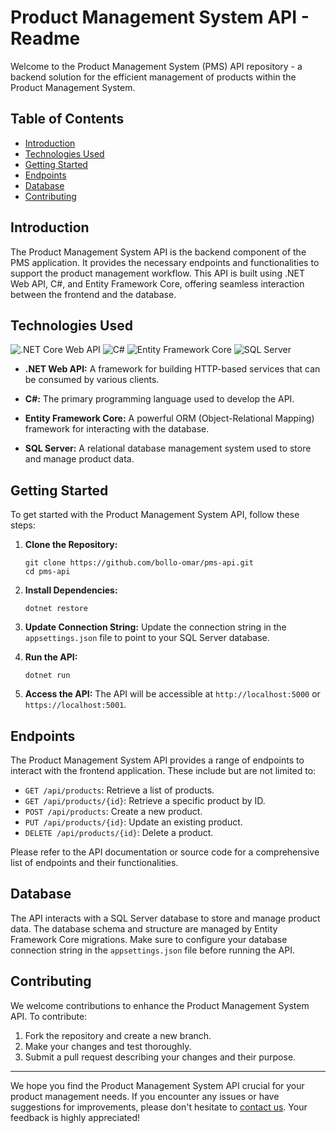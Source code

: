 # Product Management System API - Readme

Welcome to the Product Management System (PMS) API repository - a backend solution for the efficient management of products within the Product Management System.

## Table of Contents

- [Introduction](#introduction)
- [Technologies Used](#technologies-used)
- [Getting Started](#getting-started)
- [Endpoints](#endpoints)
- [Database](#database)
- [Contributing](#contributing)

## Introduction

The Product Management System API is the backend component of the PMS application. It provides the necessary endpoints and functionalities to support the product management workflow. This API is built using .NET Web API, C#, and Entity Framework Core, offering seamless interaction between the frontend and the database.

## Technologies Used

![.NET Core Web API](https://img.shields.io/badge/.NET%20Web%20API-v7.0-blue)
![C#](https://img.shields.io/badge/C%23-v11.0-blue)
![Entity Framework Core](https://img.shields.io/badge/Entity%20Framework%20Core-v7.0-blue)
![SQL Server](https://img.shields.io/badge/SQL%20Server-2022-blue)

- **.NET Web API:** A framework for building HTTP-based services that can be consumed by various clients.

- **C#:** The primary programming language used to develop the API.

- **Entity Framework Core:** A powerful ORM (Object-Relational Mapping) framework for interacting with the database.

- **SQL Server:** A relational database management system used to store and manage product data.

## Getting Started

To get started with the Product Management System API, follow these steps:

1. **Clone the Repository:**
   ```
   git clone https://github.com/bollo-omar/pms-api.git
   cd pms-api
   ```

2. **Install Dependencies:**
   ```
   dotnet restore
   ```

3. **Update Connection String:**
   Update the connection string in the `appsettings.json` file to point to your SQL Server database.

4. **Run the API:**
   ```
   dotnet run
   ```

5. **Access the API:**
   The API will be accessible at `http://localhost:5000` or `https://localhost:5001`.

## Endpoints

The Product Management System API provides a range of endpoints to interact with the frontend application. These include but are not limited to:

- `GET /api/products`: Retrieve a list of products.
- `GET /api/products/{id}`: Retrieve a specific product by ID.
- `POST /api/products`: Create a new product.
- `PUT /api/products/{id}`: Update an existing product.
- `DELETE /api/products/{id}`: Delete a product.

Please refer to the API documentation or source code for a comprehensive list of endpoints and their functionalities.

## Database

The API interacts with a SQL Server database to store and manage product data. The database schema and structure are managed by Entity Framework Core migrations. Make sure to configure your database connection string in the `appsettings.json` file before running the API.

## Contributing

We welcome contributions to enhance the Product Management System API. To contribute:

1. Fork the repository and create a new branch.
2. Make your changes and test thoroughly.
3. Submit a pull request describing your changes and their purpose.

---

We hope you find the Product Management System API crucial for your product management needs. If you encounter any issues or have suggestions for improvements, please don't hesitate to [contact us](mailto:contact@pms.com). Your feedback is highly appreciated!
